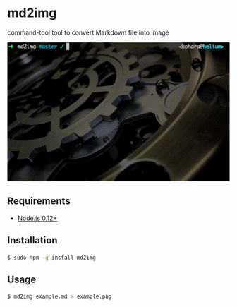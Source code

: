 # md2img

command-tool tool to convert Markdown file into image

![usage-sample](./readme_assets/usage-sample.gif)


## Requirements

- [Node.js 0.12+](https://nodejs.org/)


## Installation

```sh
$ sudo npm -g install md2img
```


## Usage

```sh
$ md2img example.md > example.png
```
